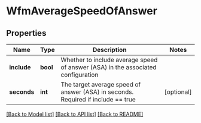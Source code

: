 # WfmAverageSpeedOfAnswer

## Properties
Name | Type | Description | Notes
------------ | ------------- | ------------- | -------------
**include** | **bool** | Whether to include average speed of answer (ASA) in the associated configuration | 
**seconds** | **int** | The target average speed of answer (ASA) in seconds. Required if include &#x3D;&#x3D; true | [optional] 

[[Back to Model list]](../README.md#documentation-for-models) [[Back to API list]](../README.md#documentation-for-api-endpoints) [[Back to README]](../README.md)


